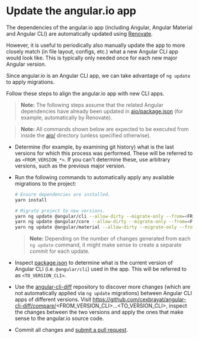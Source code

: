 # Update the angular.io app

The dependencies of the angular.io app (including Angular, Angular Material and Angular CLI) are automatically updated using [Renovate](https://renovatebot.com/).

However, it is useful to periodically also manually update the app to more closely match (in file layout, configs, etc.) what a new Angular CLI app would look like.
This is typically only needed once for each new major Angular version.

Since angular.io is an Angular CLI app, we can take advantage of `ng update` to apply migrations.

Follow these steps to align the angular.io app with new CLI apps.

> **Note:**
> The following steps assume that the related Angular dependencies have already been updated in [aio/package.json](./package.json) (for example, automatically by Renovate).

> **Note:**
> All commands shown below are expected to be executed from inside the [aio/](./) directory (unless specified otherwise).

- Determine (for example, by examining git history) what is the last versions for which this process was performed.
  These will be referred to as `<FROM_VERSION_*>`.
  If you can't determine these, use arbitrary versions, such as the previous major version.

- Run the following commands to automatically apply any available migrations to the project:
  ```sh
  # Ensure dependencies are installed.
  yarn install

  # Migrate project to new versions.
  yarn ng update @angular/cli --allow-dirty --migrate-only --from=<FROM_VERSION_CLI>
  yarn ng update @angular/core --allow-dirty --migrate-only --from=<FROM_VERSION_ANGULAR>
  yarn ng update @angular/material --allow-dirty --migrate-only --from=<FROM_VERSION_MATERIAL>
  ```

  > **Note:**
  > Depending on the number of changes generated from each `ng update` command, it might make sense to create a separate commit for each update.

- Inspect [package.json](./package.json) to determine what is the current version of Angular CLI (i.e. `@angular/cli`) used in the app.
  This will be referred to as `<TO_VERSION_CLI>`.

- Use the [angular-cli-diff](https://github.com/cexbrayat/angular-cli-diff) repository to discover more changes (which are not automatically applied via `ng update` migrations) between Angular CLI apps of different versions.
  Visit https://github.com/cexbrayat/angular-cli-diff/compare/<FROM_VERSION_CLI>...<TO_VERSION_CLI>, inspect the changes between the two versions and apply the ones that make sense to the angular.io source code.

- Commit all changes and [submit a pull request](../CONTRIBUTING.md#submit-pr).
